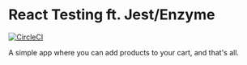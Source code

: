 # React Testing ft. Jest/Enzyme

[![CircleCI](https://circleci.com/gh/ROUKIEN/ReactJest101.svg?style=svg)](https://circleci.com/gh/ROUKIEN/ReactJest101)

A simple app where you can add products to your cart, and that's all.
